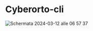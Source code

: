# Cyberorto-cli

![Schermata 2024-03-12 alle 06 57 37](https://github.com/MindsHub/cyberorto-cli/assets/129979159/f95eb2ca-dcda-45c7-afb7-4ed65ed6b17a)

